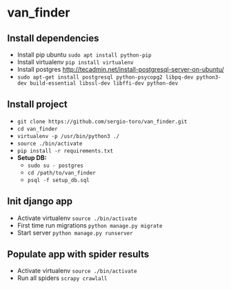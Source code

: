 # van_finder

## Install dependencies 
- Install pip ubuntu `sudo apt install python-pip`
- Install virtualenv `pip install virtualenv`
- Install postgres http://tecadmin.net/install-postgresql-server-on-ubuntu/
- `sudo apt-get install postgresql python-psycopg2 libpq-dev python3-dev build-essential libssl-dev libffi-dev python-dev`

## Install project
- `git clone https://github.com/sergio-toro/van_finder.git`
- `cd van_finder`
- `virtualenv -p /usr/bin/python3 ./`
- `source ./bin/activate`
- `pip install -r requirements.txt`
- **Setup DB:**
  - `sudo su - postgres`
  - `cd /path/to/van_finder`
  - `psql -f setup_db.sql`

## Init django app
- Activate virtualenv `source ./bin/activate`
- First time run migrations `python manage.py migrate`
- Start server `python manage.py runserver`

## Populate app with spider results
- Activate virtualenv `source ./bin/activate`
- Run all spiders `scrapy crawlall`
